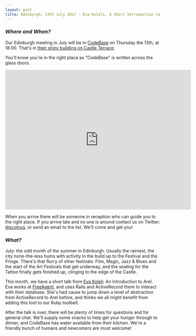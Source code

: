 ```yaml
---
layout: post
title: Edinburgh, 13th July 2017 - Eva Koleli, A Short Introduction to Arel
---
```


### *Where and When?*
Our Edinburgh meeting in July will be in <a href="http://www.thisiscodebase.com/">CodeBase</a> on Thursday the 13th, at 18:00. That's in <a href="http://www.openstreetmap.org/node/2622756843#map=18/55.94652/-3.20081&layers=C">their shiny building on Castle Terrace</a>.

You'll know you're in the right place as "CodeBase" is written across the glass doors.

<iframe src="https://www.google.com/maps/embed?pb=!1m0!3m2!1sen!2suk!4v1483872929132!6m8!1m7!1sVSL7PfdVl9-Er1E-TE_AdA!2m2!1d55.94717620478372!2d-3.201899568462977!3f123.96453758660971!4f-14.18015060339934!5f0.7820865974627469" width="600" height="450" frameborder="0" style="border:0" allowfullscreen></iframe>

When you arrive there will be someone in reception who can guide you to the right place. If you arrive late and no one is around contact us on Twitter: <a href="https://twitter.com/scotrug">@scotrug</a>, or send an email to the list. We'll come and get you!

### *What?*
July: the odd month of the summer in Edinburgh. Usually the rainiest, the city none-the-less hums with activity in the build up to the Festival and the Fringe. There's that flurry of other festivals: Film, Magic, Jazz & Blues and the start of the Art Festivals that get underway, and the seating for the Tattoo finally gets finished up, clinging to the edge of the Castle.

This month, we have a short talk from <a href="https://twitter.com/evangeliakoleli">Eva Koleli</a>: An Introduction to Arel. Eva works at <a href="https://freeagent.com">FreeAgent</a>, and uses Rails and ActiveRecord there to interact with their database. She's had cause to jump down a level of abstraction from ActiveRecord to Arel before, and thinks we all might benefit from adding this tool to our Ruby toolbelt.

After the talk is over, there will be plenty of times for questions and for general chat. We'll supply some snacks to help get your hunger through to dinner, and CodeBase has water available from their kitchen. We're a friendly bunch of humans and newcomers are most welcome!
